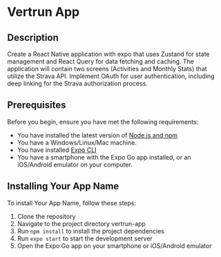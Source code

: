 # Vertrun App

## Description

Create a React Native application with expo that uses Zustand for state management
and React Query for data fetching and caching. The application will contain two screens
(Activities and Monthly Stats) that utilize the Strava API. Implement OAuth for user
authentication, including deep linking for the Strava authorization process.

## Prerequisites

Before you begin, ensure you have met the following requirements:

* You have installed the latest version of [Node.js and npm](https://nodejs.org/en/download/)
* You have a Windows/Linux/Mac machine.
* You have installed [Expo CLI](https://docs.expo.dev/get-started/installation/)
* You have a smartphone with the Expo Go app installed, or an iOS/Android emulator on your computer.

## Installing Your App Name

To install Your App Name, follow these steps:

1. Clone the repository
2. Navigate to the project directory vertrun-app
3. Run `npm install` to install the project dependencies
4. Run `expo start` to start the development server
5. Open the Expo Go app on your smartphone or iOS/Android emulator